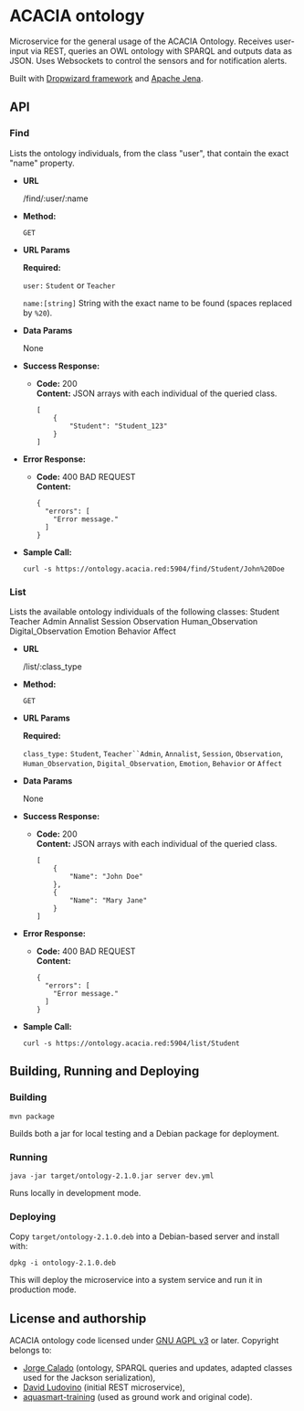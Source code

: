 # ACACIA ontology

Microservice for the general usage of the ACACIA Ontology. Receives user-input via REST, queries an OWL ontology with SPARQL and outputs data as JSON. Uses Websockets to control the sensors and for notification alerts.

Built with [Dropwizard framework](www.dropwizard.io/) and [Apache Jena](https://jena.apache.org/).

## API


### Find
  Lists the ontology individuals, from the class "user", that contain the exact "name" property.

* **URL**  

  /find/:user/:name

* **Method:**

  `GET`

* **URL Params**

   **Required:**

   `user:` `Student` or `Teacher`
   
   `name:[string]` String with the exact name to be found (spaces replaced by `%20`).

* **Data Params**

   None

* **Success Response:**

  * **Code:** 200  
    **Content:** JSON arrays with each individual of the queried class.

		[
		    {
		        "Student": "Student_123"
		    }
		]

* **Error Response:**

  * **Code:** 400 BAD REQUEST  
    **Content:**

		{
		  "errors": [
			"Error message."
		  ]
		}

* **Sample Call:**

  `curl -s https://ontology.acacia.red:5904/find/Student/John%20Doe`
  
### List
  Lists the available ontology individuals of the following classes:
	Student
	Teacher
	Admin
	Annalist
	Session
	Observation
	Human_Observation
	Digital_Observation
	Emotion
	Behavior
	Affect

* **URL**  

  /list/:class_type

* **Method:**

  `GET`

* **URL Params**

   **Required:**

   `class_type:` `Student`, `Teacher``Admin`, `Annalist`, `Session`, `Observation`, `Human_Observation`, `Digital_Observation`, `Emotion`, `Behavior` or `Affect`

* **Data Params**

   None

* **Success Response:**

  * **Code:** 200  
    **Content:** JSON arrays with each individual of the queried class.

		[
			{
			    "Name": "John Doe"
			},
			{
			    "Name": "Mary Jane"
			}
		]

* **Error Response:**

  * **Code:** 400 BAD REQUEST  
    **Content:**

		{
		  "errors": [
			"Error message."
		  ]
		}

* **Sample Call:**

  `curl -s https://ontology.acacia.red:5904/list/Student`

## Building, Running and Deploying

### Building

`mvn package`

Builds both a jar for local testing and a Debian package for deployment.

### Running

`java -jar target/ontology-2.1.0.jar server dev.yml`

Runs locally in development mode.

### Deploying
   
Copy `target/ontology-2.1.0.deb` into a Debian-based server and install with:

`dpkg -i ontology-2.1.0.deb`

This will deploy the microservice into a system service and run it in production mode.

## License and authorship

ACACIA ontology code licensed under [GNU AGPL v3](/LICENSE.md) or later. Copyright belongs to:

- [Jorge Calado](https://github.com/jms-calado) (ontology, SPARQL queries and updates, adapted classes used for the Jackson serialization),
- [David Ludovino](https://github.com/dllud) (initial REST microservice),
- [aquasmart-training](http://git-gris.uninova.pt/Sudeep/aquasmart-training) (used as ground work and original code).

